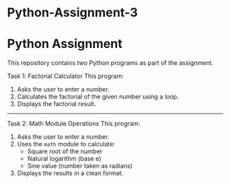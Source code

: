 # Python-Assignment-3

# Python Assignment

This repository contains two Python programs as part of the assignment.

Task 1: Factorial Calculator
This program:
1. Asks the user to enter a number.
2. Calculates the factorial of the given number using a loop.
3. Displays the factorial result.


---

Task 2: Math Module Operations
This program:
1. Asks the user to enter a number.
2. Uses the `math` module to calculate:
   - Square root of the number
   - Natural logarithm (base e)
   - Sine value (number taken as radians)
3. Displays the results in a clean format.
